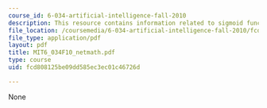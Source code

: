 ```yaml
---
course_id: 6-034-artificial-intelligence-fall-2010
description: This resource contains information related to sigmoid function.
file_location: /coursemedia/6-034-artificial-intelligence-fall-2010/fcd808125be09dd585ec3ec01c46726d_MIT6_034F10_netmath.pdf
file_type: application/pdf
layout: pdf
title: MIT6_034F10_netmath.pdf
type: course
uid: fcd808125be09dd585ec3ec01c46726d

---
```

None